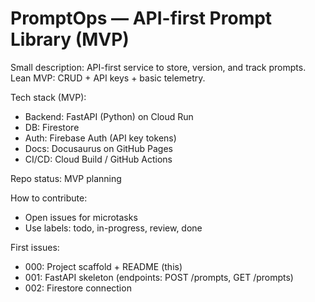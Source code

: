 # PromptOps — API-first Prompt Library (MVP)

Small description:
API-first service to store, version, and track prompts. Lean MVP: CRUD + API keys + basic telemetry.

Tech stack (MVP):
- Backend: FastAPI (Python) on Cloud Run
- DB: Firestore
- Auth: Firebase Auth (API key tokens)
- Docs: Docusaurus on GitHub Pages
- CI/CD: Cloud Build / GitHub Actions

Repo status: MVP planning

How to contribute:
- Open issues for microtasks
- Use labels: todo, in-progress, review, done

First issues:
- 000: Project scaffold + README (this)
- 001: FastAPI skeleton (endpoints: POST /prompts, GET /prompts)
- 002: Firestore connection
